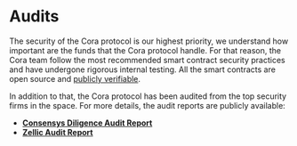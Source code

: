 # Audits

The security of the Cora protocol is our highest priority, we understand how important are the funds that the Cora protocol handle. For that reason,  the Cora team follow the most recommended smart contract security practices and have undergone rigorous internal testing. All the smart contracts are open source and [publicly verifiable](../developers/contract-addresses.md).

In addition to that, the Cora protocol has been audited from the top security firms in the space. For more details, the audit reports are publicly available:

* [**Consensys Diligence Audit Report**](https://www.google.com)
* ****[**Zellic Audit Report**](https://www.google.com/)****
